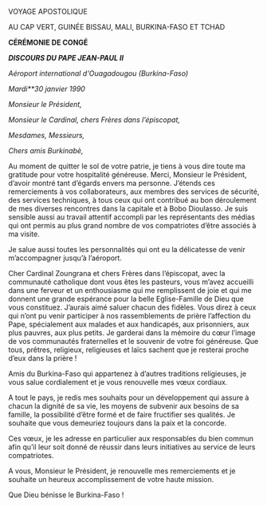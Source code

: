 VOYAGE APOSTOLIQUE

AU CAP VERT, GUINÉE BISSAU, MALI, BURKINA-FASO ET TCHAD

**CÉRÉMONIE DE CONGÉ**

***DISCOURS DU PAPE JEAN-PAUL II***

*Aéroport international d'Ouagadougou (Burkina-Faso)*

*Mardi**30 janvier 1990*

*Monsieur le Président,*

*Monsieur le Cardinal, chers Frères dans l’épiscopat,*

*Mesdames, Messieurs,*

*Chers amis Burkinabè,*

Au moment de quitter le sol de votre patrie, je tiens à vous dire toute ma gratitude pour votre hospitalité généreuse. Merci, Monsieur le Président, d’avoir montré tant d’égards envers ma personne. J’étends ces remerciements à vos collaborateurs, aux membres des services de sécurité, des services techniques, à tous ceux qui ont contribué au bon déroulement de mes diverses rencontres dans la capitale et à Bobo Dioulasso. Je suis sensible aussi au travail attentif accompli par les représentants des médias qui ont permis au plus grand nombre de vos compatriotes d’être associés à ma visite.

Je salue aussi toutes les personnalités qui ont eu la délicatesse de venir m’accompagner jusqu’à l’aéroport.

Cher Cardinal Zoungrana et chers Frères dans l’épiscopat, avec la communauté catholique dont vous êtes les pasteurs, vous m’avez accueilli dans une ferveur et un enthousiasme qui me remplissent de joie et qui me donnent une grande espérance pour la belle Eglise-Famille de Dieu que vous constituez. J’aurais aimé saluer chacun des fidèles. Vous direz à ceux qui n’ont pu venir participer à nos rassemblements de prière l’affection du Pape, spécialement aux malades et aux handicapés, aux prisonniers, aux plus pauvres, aux plus petits. Je garderai dans la mémoire du cœur l’image de vos communautés fraternelles et le souvenir de votre foi généreuse. Que tous, prêtres, religieux, religieuses et laïcs sachent que je resterai proche d’eux dans la prière !

Amis du Burkina-Faso qui appartenez à d’autres traditions religieuses, je vous salue cordialement et je vous renouvelle mes vœux cordiaux.

A tout le pays, je redis mes souhaits pour un développement qui assure à chacun la dignité de sa vie, les moyens de subvenir aux besoins de sa famille, la possibilité d’être formé et de faire fructifier ses qualités. Je souhaite que vous demeuriez toujours dans la paix et la concorde.

Ces vœux, je les adresse en particulier aux responsables du bien commun afin qu’il leur soit donné de réussir dans leurs initiatives au service de leurs compatriotes.

A vous, Monsieur le Président, je renouvelle mes remerciements et je souhaite un heureux accomplissement de votre haute mission.

Que Dieu bénisse le Burkina-Faso !